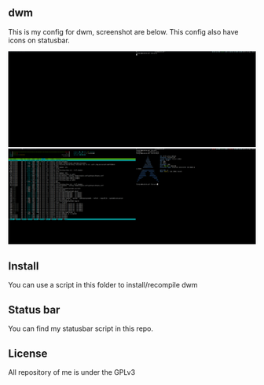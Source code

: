 ## dwm

This is my config for dwm, screenshot are below. This config also have icons on statusbar.

![ScreenShot](screenshot1.png)
![ScreenShot](screenshot2.png)

## Install

You can use a script in this folder to install/recompile dwm

## Status bar

You can find my statusbar script in this repo.

## License

All repository of me is under the GPLv3